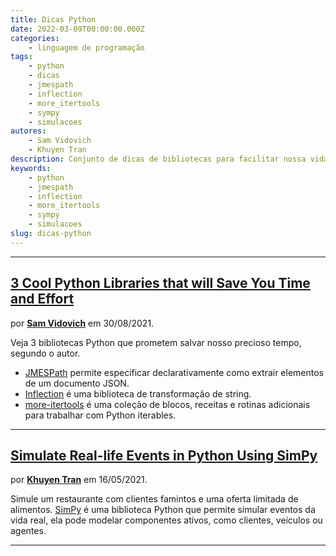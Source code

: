 ```yaml
---
title: Dicas Python
date: 2022-03-09T00:00:00.000Z
categories:
    - linguagem de programação
tags:
    - python
    - dicas
    - jmespath
    - inflection
    - more_itertools
    - sympy
    - simulacoes
autores:
    - Sam Vidovich
    - Khuyen Tran
description: Conjunto de dicas de bibliotecas para facilitar nossa vida com o Python.
keywords:
    - python
    - jmespath
    - inflection
    - more_itertools
    - sympy
    - simulacoes
slug: dicas-python
---
```


---

## [3 Cool Python Libraries that will Save You Time and Effort](https://samuel-vidovich.medium.com/3-cool-python-libraries-that-will-save-you-time-and-effort-27fcdc6762d5)

por [**Sam Vidovich**](/autores/sam-vidovich/) em 30/08/2021.

Veja 3 bibliotecas Python que prometem salvar nosso precioso tempo, segundo o autor.

- [JMESPath](https://github.com/jmespath/jmespath.py) permite especificar declarativamente como extrair elementos de um documento JSON.
- [Inflection](https://github.com/jpvanhal/inflection) é uma biblioteca de transformação de string.
- [more-itertools](https://more-itertools.readthedocs.io/en/stable/index.html#) é uma coleção de blocos, receitas e rotinas adicionais para trabalhar com Python iterables.

---

## [Simulate Real-life Events in Python Using SimPy](https://towardsdatascience.com/simulate-real-life-events-in-python-using-simpy-e6d9152a102f)

por [**Khuyen Tran**](/autores/khuyen-tran/) em 16/05/2021.

Simule um restaurante com clientes famintos e uma oferta limitada de alimentos. [SimPy](https://simpy.readthedocs.io/en/latest/contents.html) é uma biblioteca Python que permite simular eventos da vida real, ela pode modelar componentes ativos, como clientes, veículos ou agentes.

---
